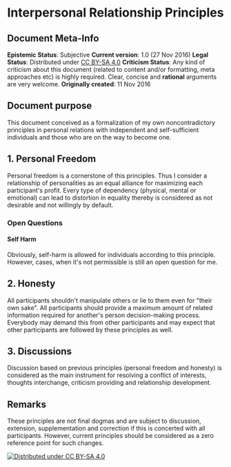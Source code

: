 # Interpersonal Relationship Principles

## Document Meta-Info

**Epistemic Status**: Subjective
**Current version**: 1.0 (27 Nov 2016)
**Legal Status**: Distributed under [CC BY-SA 4.0](https://creativecommons.org/licenses/by-sa/4.0/)
**Criticism Status**: Any kind of criticism about this document (related to content and/or formatting, meta approaches etc) is highly required. Clear, concise and **rational** arguments are very welcome.
**Originally created**: 11 Nov 2016

## Document purpose

This document conceived as a formalization of my own noncontradictory principles in personal relations with independent and self-sufficient individuals and those who are on the way to become one.

## 1. Personal Freedom

Personal freedom is a cornerstone of this principles. Thus I consider a relationship of personalities as an equal alliance for maximizing each participant's profit. Every type of dependency (physical, mental or emotional) can lead to distortion in equality thereby is considered as not desirable and not willingly by default.

### Open Questions

#### Self Harm

Obviously, self-harm is allowed for individuals according to this principle. However, cases, when it's not permissible is still an open question for me.

## 2. Honesty

All participants shouldn't manipulate others or lie to them even for "their own sake".  All participants should provide a maximum amount of related information required for another's person decision-making process. Everybody may demand this from other participants and may expect that other participants are followed by these principles as well.

## 3. Discussions

Discussion based on previous principles (personal freedom and honesty) is considered as the main instrument for resolving a conflict of interests, thoughts interchange, criticism providing and relationship development.

## Remarks

These principles are not final dogmas and are subject to discussion, extension, supplementation and correction if this is concerted with all  participants. However, current principles should be considered as a zero reference point for such changes.

[![Distributed under CC BY-SA 4.0](https://i.creativecommons.org/l/by-sa/4.0/88x31.png)](https://creativecommons.org/licenses/by-sa/4.0/)